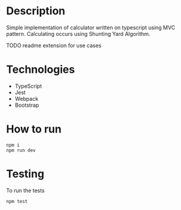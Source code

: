 # Description

Simple implementation of calculator written on typescript using MVC pattern. Calculating occurs using Shunting Yard Algorithm.

TODO readme extension for use cases

# Technologies

- TypeScript
- Jest
- Webpack
- Bootstrap

# How to run

```
npm i
npm run dev
```

# Testing

To run the tests

```
npm test
```
